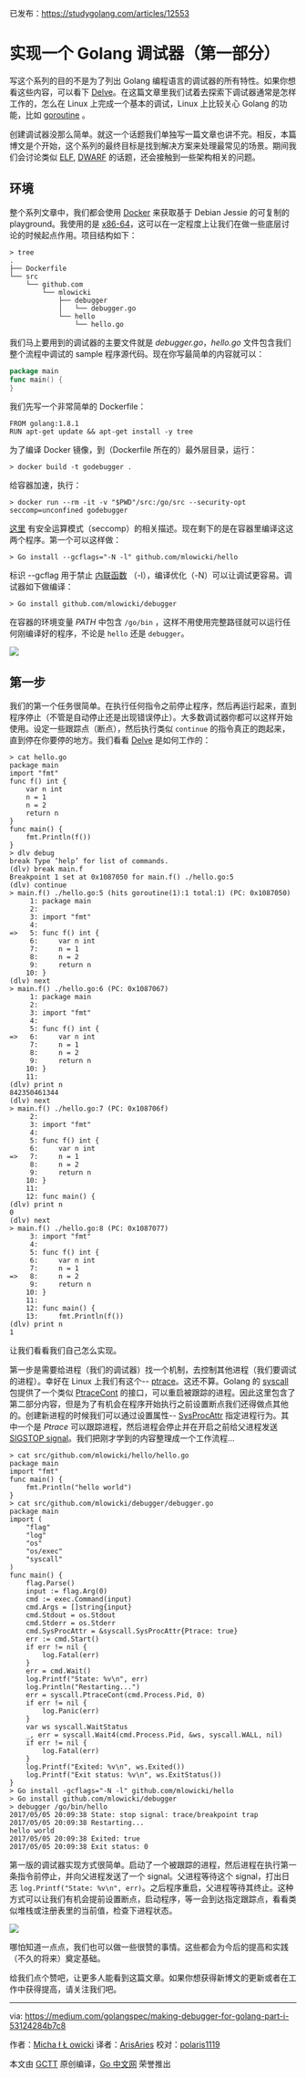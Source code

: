 已发布：https://studygolang.com/articles/12553

# 实现一个 Golang 调试器（第一部分） #

写这个系列的目的不是为了列出 Golang 编程语言的调试器的所有特性。如果你想看这些内容，可以看下 [Delve](https://github.com/derekparker/delve)。在这篇文章里我们试着去探索下调试器通常是怎样工作的，怎么在 Linux 上完成一个基本的调试，Linux 上比较关心 Golang 的功能，比如 [goroutine](https://golang.org/ref/spec#Go_statements) 。

创建调试器没那么简单。就这一个话题我们单独写一篇文章也讲不完。相反，本篇博文是个开始，这个系列的最终目标是找到解决方案来处理最常见的场景。期间我们会讨论类似 [ELF](https://pl.wikipedia.org/wiki/Executable_and_Linkable_Format), [DWARF](https://en.wikipedia.org/wiki/DWARF) 的话题，还会接触到一些架构相关的问题。

## 环境 ##

整个系列文章中，我们都会使用 [Docker](https://www.docker.com/) 来获取基于 Debian Jessie 的可复制的 playground。我使用的是 [x86-64](https://en.wikipedia.org/wiki/X86-64)，这可以在一定程度上让我们在做一些底层讨论的时候起点作用。项目结构如下：

```
> tree
.
├── Dockerfile
└── src
	└── github.com
		└── mlowicki
			├── debugger
			│   └── debugger.go
			└── hello
				└── hello.go

```

我们马上要用到的调试器的主要文件就是 *debugger.go*，*hello.go* 文件包含我们整个流程中调试的 sample 程序源代码。现在你写最简单的内容就可以：

```go
package main
func main() {
}
```

我们先写一个非常简单的 Dockerfile：

```
FROM golang:1.8.1
RUN apt-get update && apt-get install -y tree
```

为了编译 Docker 镜像，到（Dockerfile 所在的）最外层目录，运行：

```
> docker build -t godebugger .
```

给容器加速，执行：

```
> docker run --rm -it -v "$PWD"/src:/go/src --security-opt seccomp=unconfined godebugger
```

[这里](https://docs.docker.com/engine/security/seccomp/) 有安全运算模式（seccomp）的相关描述。现在剩下的是在容器里编译这这两个程序。第一个可以这样做：

```
> Go install --gcflags="-N -l" github.com/mlowicki/hello
```

标识 --gcflag 用于禁止 [内联函数](https://en.wikipedia.org/wiki/Inline_expansion) （-l），编译优化（-N）可以让调试更容易。调试器如下做编译：

```
> Go install github.com/mlowicki/debugger

```

在容器的环境变量 *PATH* 中包含 `/go/bin` ，这样不用使用完整路径就可以运行任何刚编译好的程序，不论是 `hello` 还是 `debugger`。

![](https://raw.githubusercontent.com/studygolang/gctt-images/master/making-debugger/1_LkLTdWOn2T9N4MelHrDvag.jpeg)

## 第一步 ##

我们的第一个任务很简单。在执行任何指令之前停止程序，然后再运行起来，直到程序停止（不管是自动停止还是出现错误停止）。大多数调试器你都可以这样开始使用。设定一些跟踪点（断点），然后执行类似 `continue` 的指令真正的跑起来，直到停在你要停的地方。我们看看 [Delve](https://github.com/derekparker/delve) 是如何工作的：

```shell
> cat hello.go
package main
import "fmt"
func f() int {
	var n int
	n = 1
	n = 2
	return n
}
func main() {
	fmt.Println(f())
}
> dlv debug
break Type ‘help’ for list of commands.
(dlv) break main.f
Breakpoint 1 set at 0x1087050 for main.f() ./hello.go:5
(dlv) continue
> main.f() ./hello.go:5 (hits goroutine(1):1 total:1) (PC: 0x1087050)
	 1: package main
	 2:
	 3: import "fmt"
	 4:
=>   5: func f() int {
	 6:     var n int
	 7:     n = 1
	 8:     n = 2
	 9:     return n
	10: }
(dlv) next
> main.f() ./hello.go:6 (PC: 0x1087067)
	 1: package main
	 2:
	 3: import "fmt"
	 4:
	 5: func f() int {
=>   6:     var n int
	 7:     n = 1
	 8:     n = 2
	 9:     return n
	10: }
	11:
(dlv) print n
842350461344
(dlv) next
> main.f() ./hello.go:7 (PC: 0x108706f)
	 2:
	 3: import "fmt"
	 4:
	 5: func f() int {
	 6:     var n int
=>   7:     n = 1
	 8:     n = 2
	 9:     return n
	10: }
	11:
	12: func main() {
(dlv) print n
0
(dlv) next
> main.f() ./hello.go:8 (PC: 0x1087077)
	 3: import "fmt"
	 4:
	 5: func f() int {
	 6:     var n int
	 7:     n = 1
=>   8:     n = 2
	 9:     return n
	10: }
	11:
	12: func main() {
	13:     fmt.Println(f())
(dlv) print n
1

```

让我们看看我们自己怎么实现。

第一步是需要给进程（我们的调试器）找一个机制，去控制其他进程（我们要调试的进程）。幸好在 Linux 上我们有这个-- [ptrace](http://man7.org/linux/man-pages/man2/ptrace.2.html)。这还不算。Golang 的 [syscall](https://golang.org/pkg/syscall/) 包提供了一个类似 [PtraceCont](https://golang.org/pkg/syscall/#PtraceCont) 的接口，可以重启被跟踪的进程。因此这里包含了第二部分内容，但是为了有机会在程序开始执行之前设置断点我们还得做点其他的。创建新进程的时候我们可以通过设置属性-- [SysProcAttr](https://golang.org/pkg/syscall/#SysProcAttr) 指定进程行为。其中一个是 *Ptrace* 可以跟踪进程，然后进程会停止并在开启之前给父进程发送 [SIGSTOP signal](http://man7.org/linux/man-pages/man7/signal.7.html)。我们把刚才学到的内容整理成一个工作流程...

```shell
> cat src/github.com/mlowicki/hello/hello.go
package main
import "fmt"
func main() {
	fmt.Println("hello world")
}
> cat src/github.com/mlowicki/debugger/debugger.go
package main
import (
	"flag"
	"log"
	"os"
	"os/exec"
	"syscall"
)
func main() {
	flag.Parse()
	input := flag.Arg(0)
	cmd := exec.Command(input)
	cmd.Args = []string{input}
	cmd.Stdout = os.Stdout
	cmd.Stderr = os.Stderr
	cmd.SysProcAttr = &syscall.SysProcAttr{Ptrace: true}
	err := cmd.Start()
	if err != nil {
		log.Fatal(err)
	}
	err = cmd.Wait()
	log.Printf("State: %v\n", err)
	log.Println("Restarting...")
	err = syscall.PtraceCont(cmd.Process.Pid, 0)
	if err != nil {
		log.Panic(err)
	}
	var ws syscall.WaitStatus
	_, err = syscall.Wait4(cmd.Process.Pid, &ws, syscall.WALL, nil)
	if err != nil {
		log.Fatal(err)
	}
	log.Printf("Exited: %v\n", ws.Exited())
	log.Printf("Exit status: %v\n", ws.ExitStatus())
}
> Go install -gcflags="-N -l" github.com/mlowicki/hello
> Go install github.com/mlowicki/debugger
> debugger /go/bin/hello
2017/05/05 20:09:38 State: stop signal: trace/breakpoint trap
2017/05/05 20:09:38 Restarting...
hello world
2017/05/05 20:09:38 Exited: true
2017/05/05 20:09:38 Exit status: 0
```

第一版的调试器实现方式很简单。启动了一个被跟踪的进程，然后进程在执行第一条指令前停止，并向父进程发送了一个 signal。父进程等待这个 signal，打出日志 `log.Printf("State: %v\n", err)`。之后程序重启，父进程等待其终止。这种方式可以让我们有机会提前设置断点，启动程序，等一会到达指定跟踪点，看看类似堆栈或注册表里的当前值，检查下进程状态。

![](https://raw.githubusercontent.com/studygolang/gctt-images/master/making-debugger/1_qysN9I7NtfurG2K7kT_1Sw.jpeg)

哪怕知道一点点，我们也可以做一些很赞的事情。这些都会为今后的提高和实践（不久的将来）奠定基础。

给我们点个赞吧，让更多人能看到这篇文章。如果你想获得新博文的更新或者在工作中获得提高，请关注我们吧。

---

via: https://medium.com/golangspec/making-debugger-for-golang-part-i-53124284b7c8

作者：[Micha ł Ł owicki](https://medium.com/@mlowicki)
译者：[ArisAries](https://github.com/ArisAries)
校对：[polaris1119](https://github.com/polaris1119)

本文由 [GCTT](https://github.com/studygolang/GCTT) 原创编译，[Go 中文网](https://studygolang.com/) 荣誉推出
